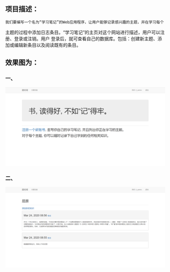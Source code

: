 ## 项目描述：
    我们要编写一个名为“学习笔记”的Web应用程序，让用户能够记录感兴趣的主题，并在学习每个
主题的过程中添加日志条目。“学习笔记”的主页对这个网站进行描述，用户可以注册、登录或注销。用户
登录后，就可查看自己的数据库。包括：创建新主题、添加或编辑新条目以及阅读既有的条目。

## 效果图为：
### 一、
![image](https://github.com/JackKoLing/python_study_notes/blob/master/project3_learning_log/res_images/1.png)

### 二、
![image](https://github.com/JackKoLing/python_study_notes/blob/master/project3_learning_log/res_images/2.png)
